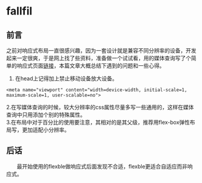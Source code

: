 # fallfil

## 前言

之前对响应式布局一直很感兴趣，因为一套设计就是兼容不同分辨率的设备，开发起来一定很爽，于是网上找了些资料，准备做一个试试看，用的媒体查询写了个简单的响应式页面[链接](http://148.70.128.231:8080/media)，本篇文章大概总结下遇到的问题和一些心得。

1. 在head上记得加上禁止移动设备放大设备。

```
<meta name="viewport" content="width=device-width, initial-scale=1, maximum-scale=1, user-scalable=no">
```

2.在写媒体查询的时候，较大分辨率的css属性尽量多写一些通用的，这样在媒体查询中只用添加个别的特殊属性。\
3.在布局中对于百分比的使用要注意，其相对的是其父级，推荐用flex-box弹性布局写，更加适配小分辨率。

## 后话

  最开始使用的flexble做响应式后面发现不合适，flexble更适合自适应而非响应式。
